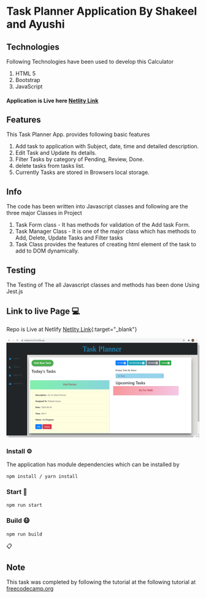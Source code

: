 # Task Planner Application By Shakeel and Ayushi

## Technologies

Following Technologies have been used to develop this Calculator

1. HTML 5
2. Bootstrap
3. JavaScript

#### Application is Live here [Netlity Link](https://taskplanner229.netlify.app/)

## Features

This Task Planner App. provides following basic features

1. Add task to application with Subject, date, time and detailed description.
2. Edit Task and Update its details.
3. Filter Tasks by category of Pending, Review, Done.
4. delete tasks from tasks list.
5. Currently Tasks are stored in Browsers local storage.

## Info

The code has been written into Javascript classes and following are the three major Classes in Project

1.  Task Form class - It has methods for validation of the Add task Form.
2.  Task Manager Class - It is one of the major class which has methods to Add, Delete, Update Tasks and Filter tasks
3.  Task Class provides the features of creating html element of the task to add to DOM dynamically.

## Testing

The Testing of The all Javascript classes and methods has been done Using Jest.js

## Link to live Page :computer:

Repo is Live at Netlify [Netlity Link](https://javascript-calculator-shakeel.netlify.app/){:target="\_blank"}

![Demo UI Page!](/demo.png "Landing Page")

### Install ⚙️

The application has module dependencies which can be installed by

```
npm install / yarn install
```

### Start 🏃

```
npm run start
```

### Build 😷

```
npm run build
```

:clipboard:

## Note

This task was completed by following the tutorial at the following tutorial at [freecodecamp.org](https://zellwk.com/blog/calculator-part-3/)
